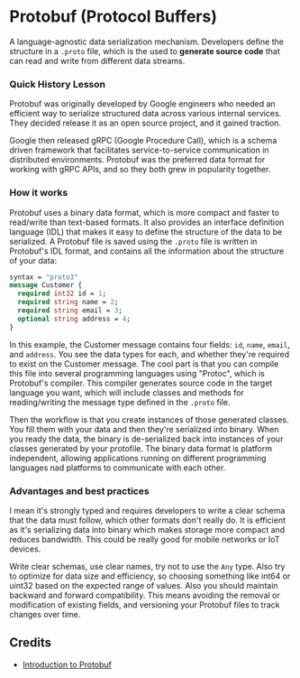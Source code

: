 # Protobuf (Protocol Buffers)

A language-agnostic data serialization mechanism. Developers define the structure in a `.proto` file, which is the used to **generate source code** that can read and write from different data streams. 

### Quick History Lesson
Protobuf was originally developed by Google engineers who needed an efficient way to serialize structured data across various internal services. They decided release it as an open source project, and it gained traction.

Google then released gRPC (Google Procedure Call), which is a schema driven framework that facilitates service-to-service communication in distributed environments. Protobuf was the preferred data format for working with gRPC APIs, and so they both grew in popularity together.

### How it works
Protobuf uses a binary data format, which is more compact and faster to read/write than text-based formats. It also provides an interface definition language (IDL) that makes it easy to define the structure of the data to be serialized. A Protobuf file is saved using the `.proto` file is written in Protobuf's IDL format, and contains all the information about the structure of your data:
```proto
syntax = "proto3"
message Customer {
  required int32 id = 1;
  required string name = 2;
  required string email = 3;
  optional string address = 4;
}
```
In this example, the Customer message contains four fields: `id`, `name`, `email`, and `address`. You see the data types for each, and whether they're required to exist on the Customer message.  The cool part is that you can compile this file into several programming languages using "Protoc", which is Protobuf's compiler. This compiler generates source code in the target language you want, which will include classes and methods for reading/writing the message type defined in the `.proto` file.

Then the workflow is that you create instances of those generated classes. You fill them with your data and then they're serialized into binary. When you ready the data, the binary is de-serialized back into instances of your classes generated by your protofile. The binary data format is platform independent, allowing applications running on different programming languages nad platforms to communicate with each other.

### Advantages and best practices
I mean it's strongly typed and requires developers to write a clear schema that the data must follow, which other formats don't really do. It is efficient as it's serializing data into binary which makes storage more compact and reduces bandwidth. This could be really good for mobile networks or IoT devices. 

Write clear schemas, use clear names, try not to use the `Any` type. Also try to optimize for data size and efficiency, so choosing something like int64 or uint32 based on the expected range of values. Also you should maintain backward and forward compatibility. This means avoiding the removal or modification of existing fields, and versioning your Protobuf files to track changes over time.



## Credits
- [Introduction to Protobuf](https://blog.postman.com/what-is-protobuf/)
